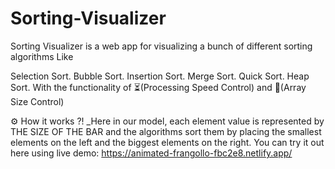 # Sorting-Visualizer
Sorting Visualizer is a web app for visualizing a bunch of different sorting algorithms Like

Selection Sort. Bubble Sort. Insertion Sort. Merge Sort. Quick Sort. Heap Sort. With the functionality of ⏳(Processing Speed Control) and 📏(Array Size Control)

⚙ How it works ?! _Here in our model, each element value is represented by THE SIZE OF THE BAR and the algorithms sort them by placing the smallest elements on the left and the biggest elements on the right.
You can try it out here using live demo: 
https://animated-frangollo-fbc2e8.netlify.app/
